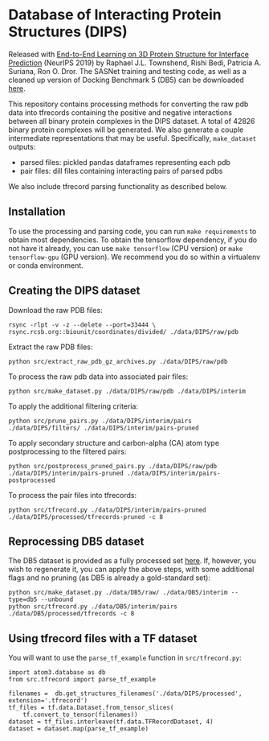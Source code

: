Database of Interacting Protein Structures (DIPS)
==============================

Released with [End-to-End Learning on 3D Protein Structure for Interface Prediction](https://arxiv.org/abs/1807.01297) (NeurIPS 2019) by Raphael J.L. Townshend, Rishi Bedi, Patricia A. Suriana, Ron O. Dror.  The SASNet training and testing code, as well as a cleaned up version of Docking Benchmark 5 (DB5) can be downloaded [here](https://dataverse.harvard.edu/dataset.xhtml?persistentId=doi:10.7910/DVN/H93ZKK).

This repository contains processing methods for converting the raw pdb data into tfrecords containing the positive and negative interactions between all binary protein complexes in the DIPS dataset.  A total of 42826 binary protein complexes will be generated.  We also generate a couple intermediate representations that may be useful.  Specifically, `make_dataset` outputs:

- parsed files: pickled pandas dataframes representing each pdb
- pair files: dill files containing interacting pairs of parsed pdbs

We also include tfrecord parsing functionality as described below.

## Installation

To use the processing and parsing code, you can run `make requirements` to obtain most dependencies.  To obtain the tensorflow dependency, if you do not have it already, you can use `make tensorflow` (CPU version) or `make tensorflow-gpu` (GPU version).  We recommend you do so within a virtualenv or conda environment.  

## Creating the DIPS dataset

Download the raw PDB files:

```
rsync -rlpt -v -z --delete --port=33444 \
rsync.rcsb.org::biounit/coordinates/divided/ ./data/DIPS/raw/pdb
```

Extract the raw PDB files:

```
python src/extract_raw_pdb_gz_archives.py ./data/DIPS/raw/pdb
```

To process the raw pdb data into associated pair files:
```
python src/make_dataset.py ./data/DIPS/raw/pdb ./data/DIPS/interim
```

To apply the additional filtering criteria:
```
python src/prune_pairs.py ./data/DIPS/interim/pairs ./data/DIPS/filters/ ./data/DIPS/interim/pairs-pruned
```

To apply secondary structure and carbon-alpha (CA) atom type postprocessing to the filtered pairs:
```
python src/postprocess_pruned_pairs.py ./data/DIPS/raw/pdb ./data/DIPS/interim/pairs-pruned ./data/DIPS/interim/pairs-postprocessed
```

To process the pair files into tfrecords:
```
python src/tfrecord.py ./data/DIPS/interim/pairs-pruned ./data/DIPS/processed/tfrecords-pruned -c 8
```

## Reprocessing DB5 dataset

The DB5 dataset is provided as a fully processed set [here](https://dataverse.harvard.edu/dataset.xhtml?persistentId=doi:10.7910/DVN/H93ZKK).  If, however, you wish to regenerate it, you can apply the above steps, with some additional flags and no pruning (as DB5 is already a gold-standard set):

```
python src/make_dataset.py ./data/DB5/raw/ ./data/DB5/interim --type=db5 --unbound
python src/tfrecord.py ./data/DB5/interim/pairs ./data/DB5/processed/tfrecords -c 8
```

## Using tfrecord files with a TF dataset

You will want to use the `parse_tf_example` function in `src/tfrecord.py`:

```
import atom3.database as db
from src.tfrecord import parse_tf_example

filenames =  db.get_structures_filenames('./data/DIPS/processed', extension='.tfrecord')
tf_files = tf.data.Dataset.from_tensor_slices(
    tf.convert_to_tensor(filenames))
dataset = tf_files.interleave(tf.data.TFRecordDataset, 4)
dataset = dataset.map(parse_tf_example)
```
